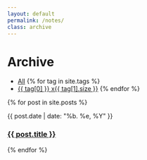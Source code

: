 ```yaml
---
layout: default
permalink: /notes/
class: archive
---
```

<h1>Archive</h1>

<ul class='tags'>
	<li><a href='#tag-all' class='tag-all' data-active='true'>All</a>
	{% for tag in site.tags %}
	<li><a href='#tag-{{ tag[0] | replace:' ','-' | downcase }}' class='tag-{{ tag[0] | replace:' ','-' | downcase }}'>{{ tag[0] }} <span>x{{ tag[1].size }}</span></a>
	{% endfor %}
</ul>

{% for post in site.posts %}
<div class='archive__item{% for tag in post.tags %} tag-{{ tag | replace:' ','-' | downcase }}{% endfor %}'>
	<p class='date'>{{ post.date | date: "%b. %e, %Y" }}
	<h3><a href="{{ post.url }}">{{ post.title }}</a></h3>
</div>
{% endfor %}